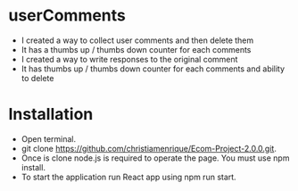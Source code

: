 # userComments

 * I created a way to collect user comments and then delete them
 * It has a thumbs up / thumbs down counter for each comments
 * I created a way to write responses to the original comment
 * It has thumbs up / thumbs down counter for each comments and ability to delete

# Installation
* Open terminal.
* git clone https://github.com/christiamenrique/Ecom-Project-2.0.0.git.
* Once is clone node.js is required to operate the page. You must use npm install.
* To start the application run React app using npm run start.
